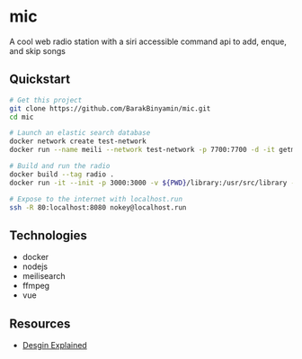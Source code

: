 # mic
A cool web radio station with a siri accessible command api to add, enque, and skip songs

## Quickstart
```bash
# Get this project
git clone https://github.com/BarakBinyamin/mic.git
cd mic

# Launch an elastic search database
docker network create test-network
docker run --name meili --network test-network -p 7700:7700 -d -it getmeili/meilisearch

# Build and run the radio 
docker build --tag radio .
docker run -it --init -p 3000:3000 -v ${PWD}/library:/usr/src/library --network test-network radio

# Expose to the internet with localhost.run
ssh -R 80:localhost:8080 nokey@localhost.run
```

## Technologies
- docker
- nodejs
- meilisearch
- ffmpeg
- vue

## Resources
- [Desgin Explained](READMORE.md)